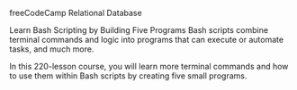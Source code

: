 freeCodeCamp
Relational Database

Learn Bash Scripting by Building Five Programs
Bash scripts combine terminal commands and logic into programs that can execute or automate tasks, and much more.

In this 220-lesson course, you will learn more terminal commands and how to use them within Bash scripts by creating five small programs.
